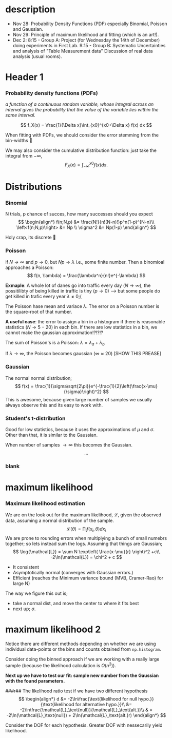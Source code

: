 
# description
* Nov 28: Probability Density Functions (PDF) especially Binomial, Poisson and Gaussian.
* Nov 29: Principle of maximum likelihood and fitting (which is an art!).
* Dec 2: 8:15 - Group A: Project (for Wednesday the 14th of December) doing experiments in First Lab. 9:15 - Group B: Systematic Uncertainties and analysis of "Table Measurement data" Discussion of real data analysis (usual rooms).


# Header 1
### Probability density functions (PDFs)
*a function of a continuous random variable, whose integral across an interval gives the probability that the value of the variable lies within the same interval.*

$$
     f_X(x) = \frac{1}{\Delta x}\int_{x0}^{x0+\Delta x} f(x) dx
$$

When fitting with PDFs, we should consider the error stemming from the bin-widths 🥸

We may also consider the cumulative distribution function: just take the integral from $-\infty$,
$$
    F_X(x) = \int_{-\infty}^{x0} f(x) dx.
$$




# Distributions
### Binomial
N trials, p chance of succes, how many successes should you expect
$$
\begin{align*}
     f(n;N,p) &= \frac{N!}{n!(N-n)!}p^n(1-p)^{N-n}\\
     \left<f(n;N,p)\right> &= Np \\
     \sigma^2 &= Np(1-p)
\end{align*}
$$


Holy crap, its discrete 🤯

### Poisson
if $N\rightarrow \infty$ and $p\rightarrow 0$, but $Np\rightarrow\lambda$ i.e., some finite number. Then a binomioal approaches a Poisson:
$$
     f(n, \lambda) = \frac{\lambda^n}{n!}e^{-\lambda}
$$

**Exmaple**: A whole lot of danes go into traffic every day ($N\rightarrow\infty$), the possitilibty of being killed in traffic is tiny ($p\rightarrow 0$) --> but some people do get killed in trafic every year $\lambda\neq 0$;(

The Poisson hase mean and variace $\lambda$. The error on a Poisson number is the square-root of that number.

**A useful case**: the error to assign a bin in a histogram if there is reasonable statistics ($N \rightarrow 5-20$) in each bin. If there are low statistics in a bin, we cannot make the gaussian approximation!?!?!?



The sum of Poisson's is a Poisson: $\lambda = \lambda_a + \lambda_b$


If $\lambda \rightarrow \infty$, the Poisson becomes gaussian ($\infty\approx20$) [SHOW THIS PREASE]


### Gaussian
The normal normal distribution;
$$
     f(x) = \frac{1}{\sigma\sqrt{2\pi}}e^{-\frac{1}{2}\left(\frac{x-\mu}{\sigma}\right)^2}
$$
This is awesome, because given large number of samples we usually always observe this and its easy to work with.


### Student's t-distribution
Good for low statistics, because it uses the approximations of $\mu$ and $\sigma$. Other than that, it is similar to the Gaussian.

When number of samples $\rightarrow\infty$ this becomes the Gaussian.
$$
     \ldots
$$

### blank

# maximum likelihood
### Maximum likelihood estimation

We are on the look out for the maximum likelihood, $\mathcal{L}$, given the observed data, assuming a normal distribution of the sample.
$$
     \mathcal{L}(\theta) = \prod_i f(x_i, \theta) dx_i
$$
We are prone to rounding errors when multiplying a bunch of small numebrs together; so lets instead sum the logs. Assuming that things are Gaussian;
$$
     \log{\mathcal{L}} = \sum N  \exp\left(
          \frac{x-\mu}{r}
     \right)^2 +c\\
     -2\ln(\mathcal{L}) = \chi^2 + c
$$

* It consistent
* Asymptotically normal (converges with Gaussian errors.)
* Efficient (reaches the Minimum variance bound (MVB, Cramer-Rao) for large N)




The way we figure this out is;
* take a normal dist, and move the center to where it fits best
* next up; $\sigma$.



# maximum likelihood 2
Notice there are different methods depending on whether we are using individual data-points or the bins and counts obtained from `np.histogram`.

Consider doing the binned approach if we are working with a really large sample (because the likelihood calculation is $O(n^2)$). 


**Next up we have to test our fit: sample new number from the Gaussian with the found parameters.**

###r## The likelihood ratio test
if we have two different hypothesis
$$
     \begin{align*}
          d &= -2\ln\frac{\text{likelihood for null hypo.}}{\text{likelihood for alternative hypo.}}\\
          &= -2\ln\frac{\mathcal{L}_\text{null}}{\mathcal{L}_\text{alt.}}\\
          & = -2\ln(\mathcal{L}_\text{null}) + 2\ln(\mathcal{L}_\text{alt.}r)
     \end{align*}
$$

Consider the DOF for each hypothesis. Greater DOF with nessecarily yield likelihood. 
